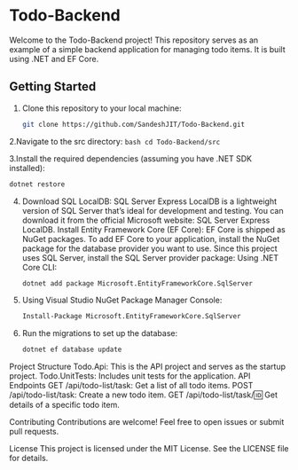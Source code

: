 # Todo-Backend

Welcome to the Todo-Backend project! This repository serves as an example of a simple backend application for managing todo items. It is built using .NET and EF Core.

## Getting Started

1. Clone this repository to your local machine:

   ```bash
   git clone https://github.com/SandeshJIT/Todo-Backend.git

2.Navigate to the src directory:
      ```bash
      cd Todo-Backend/src
      ```

3.Install the required dependencies (assuming you have .NET SDK installed):
   ```bash
   dotnet restore
   ```

4. Download SQL LocalDB:
SQL Server Express LocalDB is a lightweight version of SQL Server that’s ideal for development and testing. You can download it from the official Microsoft website: SQL Server Express LocalDB.
Install Entity Framework Core (EF Core):
EF Core is shipped as NuGet packages. To add EF Core to your application, install the NuGet package for the database provider you want to use. Since this project uses SQL Server, install the SQL Server provider package:
Using .NET Core CLI:
    ```bash
   dotnet add package Microsoft.EntityFrameworkCore.SqlServer
    ```

5. Using Visual Studio NuGet Package Manager Console:
    ```bash
   Install-Package Microsoft.EntityFrameworkCore.SqlServer
    ```
7. Run the migrations to set up the database:
    ```bash
   dotnet ef database update
    ```

Project Structure
Todo.Api: This is the API project and serves as the startup project.
Todo.UnitTests: Includes unit tests for the application.
API Endpoints
GET /api/todo-list/task: Get a list of all todo items.
POST /api/todo-list/task: Create a new todo item.
GET /api/todo-list/task/:id: Get details of a specific todo item.

Contributing
Contributions are welcome! Feel free to open issues or submit pull requests.

License
This project is licensed under the MIT License. See the LICENSE file for details.

